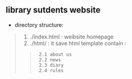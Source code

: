 ## library sutdents website
* directory structure:
>1. \./index.html : weibsite homepage
>2. \./html/ : it save html template contain :
>>		2.1	about us
>>		2.2	news
>>		2.3	diary
>>		2.4	rules